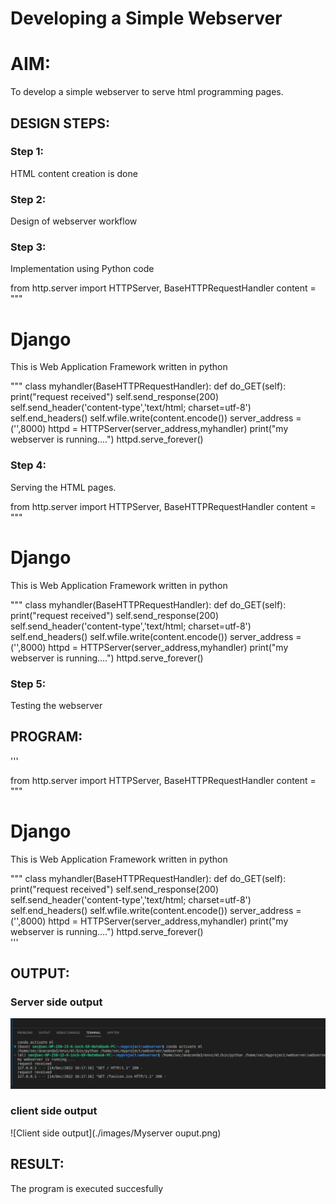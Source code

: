 # Developing a Simple Webserver

# AIM:

To develop a simple webserver to serve html programming pages.

## DESIGN STEPS:

### Step 1:

HTML content creation is done

### Step 2:

Design of webserver workflow

### Step 3:

Implementation using Python code

from http.server import HTTPServer,  BaseHTTPRequestHandler
content = """ 
<html>
<head>
<title>Django</title>
</head>
<body> 

<h1>Django</h1>
<p>This is Web Application Framework written in python</p>

</body>
</html>

"""
class myhandler(BaseHTTPRequestHandler):
     def do_GET(self):
         print("request received")
         self.send_response(200)
         self.send_header('content-type','text/html; charset=utf-8')
         self.end_headers()
         self.wfile.write(content.encode())
server_address = ('',8000)
httpd = HTTPServer(server_address,myhandler)
print("my webserver is running....")
httpd.serve_forever()         


### Step 4:

Serving the HTML pages.

from http.server import HTTPServer,  BaseHTTPRequestHandler
content = """ 
<html>
<head>
<title>Django</title>
</head>
<body> 

<h1>Django</h1>
<p>This is Web Application Framework written in python</p>

</body>
</html>

"""
class myhandler(BaseHTTPRequestHandler):
     def do_GET(self):
         print("request received")
         self.send_response(200)
         self.send_header('content-type','text/html; charset=utf-8')
         self.end_headers()
         self.wfile.write(content.encode())
server_address = ('',8000)
httpd = HTTPServer(server_address,myhandler)
print("my webserver is running....")
httpd.serve_forever()         


### Step 5:

Testing the webserver

## PROGRAM:
'''

from http.server import HTTPServer,  BaseHTTPRequestHandler
content = """ 
<html>
<head>
<title>Django</title>
</head>
<body> 

<h1>Django</h1>
<p>This is Web Application Framework written in python</p>

</body>
</html>

"""
class myhandler(BaseHTTPRequestHandler):
     def do_GET(self):
         print("request received")
         self.send_response(200)
         self.send_header('content-type','text/html; charset=utf-8')
         self.end_headers()
         self.wfile.write(content.encode())
server_address = ('',8000)
httpd = HTTPServer(server_address,myhandler)
print("my webserver is running....")
httpd.serve_forever()    
'''     

## OUTPUT:
### Server side output
![Server side output](./images/Server%20side%20output.png)
### client side output
![Client side output](./images/Myserver ouput.png)

## RESULT:
The program is executed succesfully
